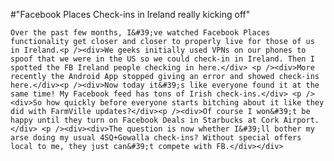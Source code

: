 #"Facebook Places Check-ins in Ireland really kicking off"


    Over the past few months, I&#39;ve watched Facebook Places functionality get closer and closer to properly live for those of us in Ireland.<p /><div>We geeks initially used VPNs on our phones to spoof that we were in the US so we could check-in in Ireland. Then I spotted the FB Ireland people checking in here.</div> <p /><div>More recently the Android App stopped giving an error and showed check-ins here.</div><p /><div>Now today it&#39;s like everyone found it at the same time! My Facebook feed has tons of Irish check-ins.</div> <p /><div>So how quickly before everyone starts bitching about it like they did with FarmVille updates?</div><p /><div>Of course I won&#39;t be happy until they turn on Facebook Deals in Starbucks at Cork Airport.</div> <p /><div><div>The question is now whether I&#39;ll bother my arse doing my usual 4SQ+Gowalla check-ins? Without special offers local to me, they just can&#39;t compete with FB.</div></div>
  